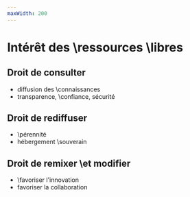 ```yaml
---
maxWidth: 200
---
```


# Intérêt des \\ressources \\libres

## Droit de consulter
- diffusion des \\connaissances
- transparence, \\confiance, sécurité

## Droit de rediffuser
- \\pérennité
- hébergement \\souverain

## Droit de remixer \\et modifier
- \\favoriser l'innovation
- favoriser la collaboration